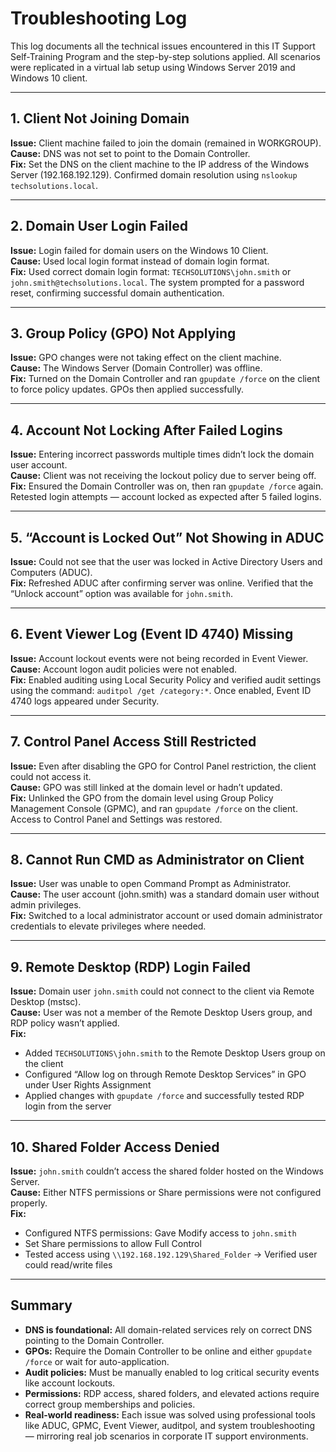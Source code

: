# Troubleshooting Log

This log documents all the technical issues encountered in this IT Support Self-Training Program and the step-by-step solutions applied. All scenarios were replicated in a virtual lab setup using Windows Server 2019 and Windows 10 client.

---

## 1. Client Not Joining Domain

**Issue:** Client machine failed to join the domain (remained in WORKGROUP).  
**Cause:** DNS was not set to point to the Domain Controller.  
**Fix:** Set the DNS on the client machine to the IP address of the Windows Server (192.168.192.129). Confirmed domain resolution using `nslookup techsolutions.local`.

---

## 2. Domain User Login Failed

**Issue:** Login failed for domain users on the Windows 10 Client.  
**Cause:** Used local login format instead of domain login format.  
**Fix:** Used correct domain login format: `TECHSOLUTIONS\john.smith` or `john.smith@techsolutions.local`. The system prompted for a password reset, confirming successful domain authentication.

---

## 3. Group Policy (GPO) Not Applying

**Issue:** GPO changes were not taking effect on the client machine.  
**Cause:** The Windows Server (Domain Controller) was offline.  
**Fix:** Turned on the Domain Controller and ran `gpupdate /force` on the client to force policy updates. GPOs then applied successfully.

---

## 4. Account Not Locking After Failed Logins

**Issue:** Entering incorrect passwords multiple times didn’t lock the domain user account.  
**Cause:** Client was not receiving the lockout policy due to server being off.  
**Fix:** Ensured the Domain Controller was on, then ran `gpupdate /force` again. Retested login attempts — account locked as expected after 5 failed logins.

---

## 5. “Account is Locked Out” Not Showing in ADUC

**Issue:** Could not see that the user was locked in Active Directory Users and Computers (ADUC).  
**Fix:** Refreshed ADUC after confirming server was online. Verified that the “Unlock account” option was available for `john.smith`.

---

## 6. Event Viewer Log (Event ID 4740) Missing

**Issue:** Account lockout events were not being recorded in Event Viewer.  
**Cause:** Account logon audit policies were not enabled.  
**Fix:** Enabled auditing using Local Security Policy and verified audit settings using the command: `auditpol /get /category:*`. Once enabled, Event ID 4740 logs appeared under Security.

---

## 7. Control Panel Access Still Restricted

**Issue:** Even after disabling the GPO for Control Panel restriction, the client could not access it.  
**Cause:** GPO was still linked at the domain level or hadn’t updated.  
**Fix:** Unlinked the GPO from the domain level using Group Policy Management Console (GPMC), and ran `gpupdate /force` on the client. Access to Control Panel and Settings was restored.

---

## 8. Cannot Run CMD as Administrator on Client

**Issue:** User was unable to open Command Prompt as Administrator.  
**Cause:** The user account (john.smith) was a standard domain user without admin privileges.  
**Fix:** Switched to a local administrator account or used domain administrator credentials to elevate privileges where needed.

---

## 9. Remote Desktop (RDP) Login Failed

**Issue:** Domain user `john.smith` could not connect to the client via Remote Desktop (mstsc).  
**Cause:** User was not a member of the Remote Desktop Users group, and RDP policy wasn’t applied.  
**Fix:**  
- Added `TECHSOLUTIONS\john.smith` to the Remote Desktop Users group on the client  
- Configured “Allow log on through Remote Desktop Services” in GPO under User Rights Assignment  
- Applied changes with `gpupdate /force` and successfully tested RDP login from the server

---

## 10. Shared Folder Access Denied

**Issue:** `john.smith` couldn’t access the shared folder hosted on the Windows Server.  
**Cause:** Either NTFS permissions or Share permissions were not configured properly.  
**Fix:**  
- Configured NTFS permissions: Gave Modify access to `john.smith`  
- Set Share permissions to allow Full Control  
- Tested access using `\\192.168.192.129\Shared_Folder` → Verified user could read/write files

---

## Summary

- **DNS is foundational:** All domain-related services rely on correct DNS pointing to the Domain Controller.  
- **GPOs:** Require the Domain Controller to be online and either `gpupdate /force` or wait for auto-application.  
- **Audit policies:** Must be manually enabled to log critical security events like account lockouts.  
- **Permissions:** RDP access, shared folders, and elevated actions require correct group memberships and policies.  
- **Real-world readiness:** Each issue was solved using professional tools like ADUC, GPMC, Event Viewer, auditpol, and system troubleshooting — mirroring real job scenarios in corporate IT support environments.
